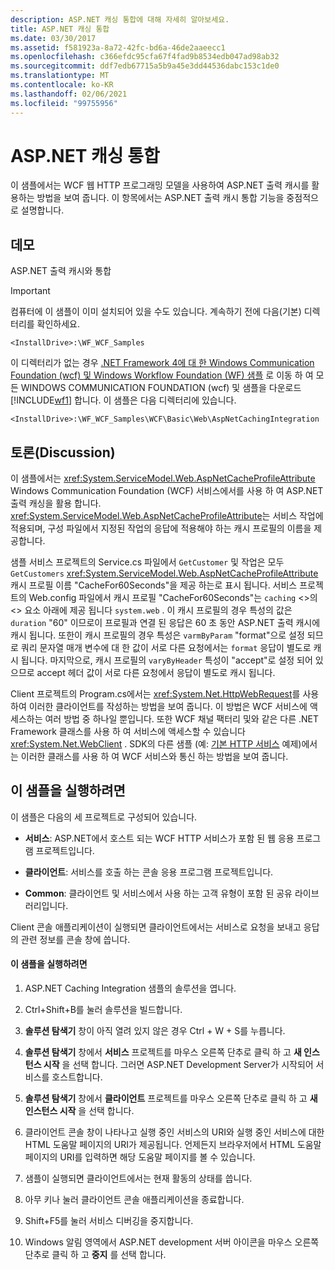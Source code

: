 ```yaml
---
description: ASP.NET 캐싱 통합에 대해 자세히 알아보세요.
title: ASP.NET 캐싱 통합
ms.date: 03/30/2017
ms.assetid: f581923a-8a72-42fc-bd6a-46de2aaeecc1
ms.openlocfilehash: c366efdc95cfa67f4fad9b8534edb047ad98ab32
ms.sourcegitcommit: ddf7edb67715a5b9a45e3dd44536dabc153c1de0
ms.translationtype: MT
ms.contentlocale: ko-KR
ms.lasthandoff: 02/06/2021
ms.locfileid: "99755956"
---
```

# <a name="aspnet-caching-integration"></a>ASP.NET 캐싱 통합

이 샘플에서는 WCF 웹 HTTP 프로그래밍 모델을 사용하여 ASP.NET 출력 캐시를 활용하는 방법을 보여 줍니다. 이 항목에서는 ASP.NET 출력 캐시 통합 기능을 중점적으로 설명합니다.

## <a name="demonstrates"></a>데모

ASP.NET 출력 캐시와 통합

> [!IMPORTANT]
> 컴퓨터에 이 샘플이 이미 설치되어 있을 수도 있습니다. 계속하기 전에 다음(기본) 디렉터리를 확인하세요.
>
> `<InstallDrive>:\WF_WCF_Samples`
>
> 이 디렉터리가 없는 경우 [.NET Framework 4에 대 한 Windows Communication Foundation (wcf) 및 Windows Workflow Foundation (WF) 샘플](https://www.microsoft.com/download/details.aspx?id=21459) 로 이동 하 여 모든 WINDOWS COMMUNICATION FOUNDATION (wcf) 및 샘플을 다운로드 [!INCLUDE[wf1](../../../../includes/wf1-md.md)] 합니다. 이 샘플은 다음 디렉터리에 있습니다.
>
> `<InstallDrive>:\WF_WCF_Samples\WCF\Basic\Web\AspNetCachingIntegration`

## <a name="discussion"></a>토론(Discussion)

이 샘플에서는 <xref:System.ServiceModel.Web.AspNetCacheProfileAttribute> Windows Communication Foundation (WCF) 서비스에서를 사용 하 여 ASP.NET 출력 캐싱을 활용 합니다. <xref:System.ServiceModel.Web.AspNetCacheProfileAttribute>는 서비스 작업에 적용되며, 구성 파일에서 지정된 작업의 응답에 적용해야 하는 캐시 프로필의 이름을 제공합니다.

샘플 서비스 프로젝트의 Service.cs 파일에서 `GetCustomer` 및 작업은 모두 `GetCustomers` <xref:System.ServiceModel.Web.AspNetCacheProfileAttribute> 캐시 프로필 이름 "CacheFor60Seconds"을 제공 하는로 표시 됩니다. 서비스 프로젝트의 Web.config 파일에서 캐시 프로필 "CacheFor60Seconds"는 `caching` <>의 <> 요소 아래에 제공 됩니다 `system.web` . 이 캐시 프로필의 경우 특성의 값은 `duration` "60" 이므로이 프로필과 연결 된 응답은 60 초 동안 ASP.NET 출력 캐시에 캐시 됩니다. 또한이 캐시 프로필의 경우 특성은 `varmByParam` "format"으로 설정 되므로 쿼리 문자열 매개 변수에 대 한 값이 서로 다른 요청에서는 `format` 응답이 별도로 캐시 됩니다. 마지막으로, 캐시 프로필의 `varyByHeader` 특성이 "accept"로 설정 되어 있으므로 accept 헤더 값이 서로 다른 요청에서 응답이 별도로 캐시 됩니다.

Client 프로젝트의 Program.cs에서는 <xref:System.Net.HttpWebRequest>를 사용하여 이러한 클라이언트를 작성하는 방법을 보여 줍니다. 이 방법은 WCF 서비스에 액세스하는 여러 방법 중 하나일 뿐입니다. 또한 WCF 채널 팩터리 및와 같은 다른 .NET Framework 클래스를 사용 하 여 서비스에 액세스할 수 있습니다 <xref:System.Net.WebClient> . SDK의 다른 샘플 (예: [기본 HTTP 서비스](basic-http-service.md) 예제)에서는 이러한 클래스를 사용 하 여 WCF 서비스와 통신 하는 방법을 보여 줍니다.

## <a name="to-run-the-sample"></a>이 샘플을 실행하려면

이 샘플은 다음의 세 프로젝트로 구성되어 있습니다.

- **서비스**: ASP.NET에서 호스트 되는 WCF HTTP 서비스가 포함 된 웹 응용 프로그램 프로젝트입니다.

- **클라이언트**: 서비스를 호출 하는 콘솔 응용 프로그램 프로젝트입니다.

- **Common**: 클라이언트 및 서비스에서 사용 하는 고객 유형이 포함 된 공유 라이브러리입니다.

Client 콘솔 애플리케이션이 실행되면 클라이언트에서는 서비스로 요청을 보내고 응답의 관련 정보를 콘솔 창에 씁니다.

#### <a name="to-run-the-sample"></a>이 샘플을 실행하려면

1. ASP.NET Caching Integration 샘플의 솔루션을 엽니다.

2. Ctrl+Shift+B를 눌러 솔루션을 빌드합니다.

3. **솔루션 탐색기** 창이 아직 열려 있지 않은 경우 Ctrl + W + S를 누릅니다.

4. **솔루션 탐색기** 창에서 **서비스** 프로젝트를 마우스 오른쪽 단추로 클릭 하 고 **새 인스턴스 시작** 을 선택 합니다. 그러면 ASP.NET Development Server가 시작되어 서비스를 호스트합니다.

5. **솔루션 탐색기** 창에서 **클라이언트** 프로젝트를 마우스 오른쪽 단추로 클릭 하 고 **새 인스턴스 시작** 을 선택 합니다.

6. 클라이언트 콘솔 창이 나타나고 실행 중인 서비스의 URI와 실행 중인 서비스에 대한 HTML 도움말 페이지의 URI가 제공됩니다. 언제든지 브라우저에서 HTML 도움말 페이지의 URI를 입력하면 해당 도움말 페이지를 볼 수 있습니다.

7. 샘플이 실행되면 클라이언트에서는 현재 활동의 상태를 씁니다.

8. 아무 키나 눌러 클라이언트 콘솔 애플리케이션을 종료합니다.

9. Shift+F5를 눌러 서비스 디버깅을 중지합니다.

10. Windows 알림 영역에서 ASP.NET development 서버 아이콘을 마우스 오른쪽 단추로 클릭 하 고 **중지** 를 선택 합니다.

